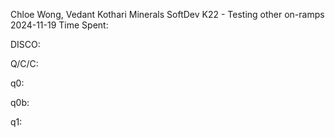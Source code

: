 Chloe Wong, Vedant Kothari
Minerals
SoftDev
K22 - Testing other on-ramps
2024-11-19
Time Spent: 

DISCO:

Q/C/C:

q0:

q0b:

q1:
